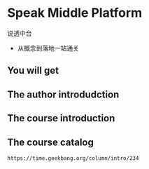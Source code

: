 #  Speak Middle Platform

说透中台

+ 从概念到落地一站通关

##  You will get

##  The author introdudction


##  The course introduction


##  The course catalog

```
https://time.geekbang.org/column/intro/234
```



